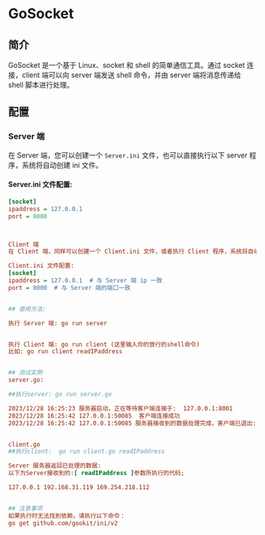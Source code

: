 # GoSocket

## 简介

GoSocket 是一个基于 Linux、socket 和 shell 的简单通信工具。通过 socket 连接，client 端可以向 server 端发送 shell 命令，并由 server 端将消息传递给 shell 脚本进行处理。

## 配置

### Server 端

在 Server 端，您可以创建一个 `Server.ini` 文件，也可以直接执行以下 server 程序，系统将自动创建 ini 文件。

#### Server.ini 文件配置:

```ini
[socket]
ipaddress = 127.0.0.1
port = 8000



Client 端
在 Client 端，同样可以创建一个 Client.ini 文件，或者执行 Client 程序，系统将自动创建 ini 文件。

Client.ini 文件配置:
[socket]
ipaddress = 127.0.0.1  # 与 Server 端 ip 一致
port = 8000  # 与 Server 端的端口一致


## 使用方法:

执行 Server 端: go run server


执行 Client 端: go run client (这里输入你的放行的shell命令)
比如: go run client readIPaddress


## 测试实例
server.go:

##执行server: go run server.go

2023/12/28 16:25:23 服务器启动，正在等待客户端连接于:  127.0.0.1:8001
2023/12/28 16:25:42 127.0.0.1:50085  客户端连接成功
2023/12/28 16:25:42 127.0.0.1:50085 服务器接收到的数据处理完成，客户端已退出:  EOF


client.go
##执行client:  go run client.go readIPaddress

Server 服务器返回已处理的数据:
以下为Server接收到的:[ readIPaddress ]参数所执行的代码;

127.0.0.1 192.168.31.119 169.254.218.112


## 注意事项
如果执行时无法找到依赖，请执行以下命令：
go get github.com/gookit/ini/v2



